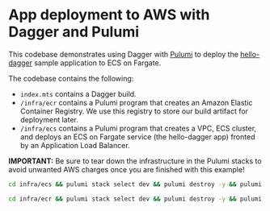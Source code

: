 # App deployment to AWS with Dagger and Pulumi

This codebase demonstrates using Dagger with [Pulumi](https://www.pulumi.com/) to deploy the [hello-dagger](https://github.com/dagger/hello-dagger) sample application to ECS on Fargate.

The codebase contains the following:

- `index.mts` contains a Dagger build.
- `/infra/ecr` contains a Pulumi program that creates an Amazon Elastic Container Registry. We use this registry to store our build artifact for deployment later.
- `/infra/ecs` contains a Pulumi program that creates a VPC, ECS cluster, and deploys an ECS on Fargate service (the hello-dagger app) fronted by an Application Load Balancer.

**IMPORTANT:** Be sure to tear down the infrastructure in the Pulumi stacks to avoid unwanted AWS charges once you are finished with this example!

```bash
cd infra/ecs && pulumi stack select dev && pulumi destroy -y && pulumi stack rm dev -y && cd -
```

```bash
cd infra/ecr && pulumi stack select dev && pulumi destroy -y && pulumi stack rm dev -y && cd -
```

